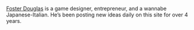 [Foster Douglas](/about) is a game designer, entrepreneur, and a wannabe Japanese-Italian. He’s been posting new ideas daily on this site for over 4 years.
